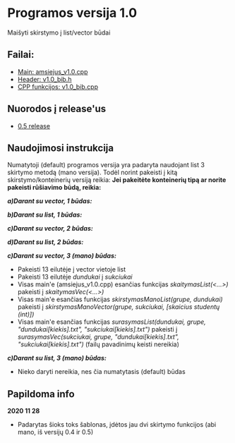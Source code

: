 # Programos versija 1.0
Maišyti skirstymo į list/vector būdai
## Failai:
* [Main: amsiejus_v1.0.cpp](https://github.com/iLoveCepelinai/Objektinis_programavimas/blob/v_1.0/amsiejus_v1.0/amsiejus_v1.0.cpp)
* [Header: v1.0_bib.h](https://github.com/iLoveCepelinai/Objektinis_programavimas/blob/v_1.0/amsiejus_v1.0/v1.0_bib.h)
* [CPP funkcijos: v1.0_bib.cpp](https://github.com/iLoveCepelinai/Objektinis_programavimas/blob/v_1.0/amsiejus_v1.0/v1.0_bib.cpp)
## Nuorodos į release'us
* [0.5 release](https://github.com/iLoveCepelinai/Objektinis_programavimas/releases/tag/0.51)
## Naudojimosi instrukcija
Numatytoji (default) programos versija yra padaryta naudojant list 3 skirtymo metodą (mano versija). Todėl norint pakeisti į kitą skirstymo/konteinerių versiją reikia:
**Jei pakeitėte konteinerių tipą ar norite pakeisti rūšiavimo būdą, reikia:**

***a)Darant su vector, 1 būdas:***

***b)Darant su list, 1 būdas:***

***c)Darant su vector, 2 būdas:***

***d)Darant su list, 2 būdas:***

***c)Darant su vector, 3 (mano) būdas:***
* Pakeisti 13 eilutėje į vector vietoje list
* Pakeisti 13 eilutėje *dundukai* į *sukciukai*
* Visas main'e (amsiejus_v1.0.cpp) esančias funkcijas *skaitymasList(<...>)* pakeisti į *skaitymasVec(<...>)*
* Visas main'e esančias funkcijas *skirstymasManoList(grupe, dundukai)* pakeisti į *skirstymasManoVector(grupe, sukciukai, [skaicius studentų (int)])*
* Visas main'e esančias funkcijas *surasymasList(dundukai, grupe, "dundukai[kiekis].txt", "sukciukai[kiekis].txt")* pakeisti į *surasymasVec(sukciukai, grupe, "dundukai[kiekis].txt", "sukciukai[kiekis].txt")* (failų pavadinimų keisti nereikia)

***c)Darant su list, 3 (mano) būdas:***
* Nieko daryti nereikia, nes čia numatytasis (default) būdas
## Papildoma info
**2020 11 28**
* Padarytas šioks toks šablonas, įdėtos jau dvi skirtymo funkcijos (abi mano, iš versijų 0.4 ir 0.5)
